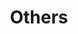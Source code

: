 ---
  id: 3
  title: "Others"
  tools:
    - Figma
    - JustInMind
    - Lunacy8
    - Cloudinary
    - Firestore
    - MongoDB
    - PostgreSQL
---